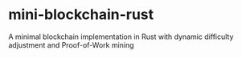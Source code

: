 # mini-blockchain-rust
A minimal blockchain implementation in Rust with dynamic difficulty adjustment and Proof-of-Work mining
